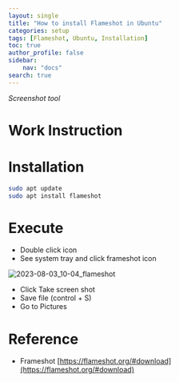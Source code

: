 ```yaml
---
layout: single
title: "How to install Flameshot in Ubuntu"
categories: setup
tags: [Flameshot, Ubuntu, Installation]
toc: true
author_profile: false
sidebar:
    nav: "docs"
search: true
---
```


*Screenshot tool*

# Work Instruction


# Installation

```bash
sudo apt update 
sudo apt install flameshot
```



# Execute

- Double click icon
- See system tray and click frameshot icon

![2023-08-03_10-04_flameshot]({{site.url}}/images/2023-08-03-Flameshot/2023-08-03_10-04_flameshot.png)

- Click Take screen shot
- Save file (control + S)
- Go to Pictures



# Reference

- Frameshot [https://flameshot.org/#download](https://flameshot.org/#download)